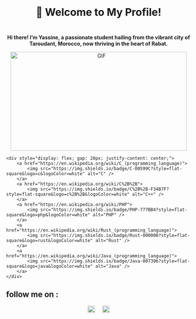 <div align="center" style="display: flex; flex-direction: column; justify-content: center; gap: 10px; margin-top: 20px;">
    <h1>🌟 Welcome to My Profile!</h1>
    <p><strong>Hi there! I’m Yassine, a passionate student hailing from the vibrant city of Taroudant, Morocco, now thriving in the heart of Rabat.</strong></p>
</div>



<div align="center" style="display: flex; justify-content: center; gap: 10px; flex-wrap: wrap;">
    <img src="https://media.giphy.com/media/MDJ9IbxxvDUQM/giphy.gif" width="480" height="269" alt="GIF" class="gif-landscape">
    
</div>

    <div style="display: flex; gap: 20px; justify-content: center;">
        <a href="https://en.wikipedia.org/wiki/C_(programming_language)">
            <img src="https://img.shields.io/badge/C-00599C?style=flat-square&logo=c&logoColor=white" alt="C" />
        </a>
        <a href="https://en.wikipedia.org/wiki/C%2B%2B">
            <img src="https://img.shields.io/badge/C%2B%2B-F34B7F?style=flat-square&logo=c%2B%2B&logoColor=white" alt="C++" />
        </a>
        <a href="https://en.wikipedia.org/wiki/PHP">
            <img src="https://img.shields.io/badge/PHP-777BB4?style=flat-square&logo=php&logoColor=white" alt="PHP" />
        </a>
        <a href="https://en.wikipedia.org/wiki/Rust_(programming_language)">
            <img src="https://img.shields.io/badge/Rust-000000?style=flat-square&logo=rust&logoColor=white" alt="Rust" />
        </a>
        <a href="https://en.wikipedia.org/wiki/Java_(programming_language)">
            <img src="https://img.shields.io/badge/Java-007396?style=flat-square&logo=java&logoColor=white" alt="Java" />
        </a>
    </div>

## follow me on :

<div align="center" style="display: flex; justify-content: center; gap: 20px; margin-top: 10px;">
    <a href="https://www.instagram.com/yassine.ajagrou" target="_blank">
        <img src="https://upload.wikimedia.org/wikipedia/commons/a/a5/Instagram_icon.png" alt="Instagram" width="20" height="20">
    </a>
    <a href="https://www.facebook.com/yassine.ajagrou.0" target="_blank">
        <img src="https://upload.wikimedia.org/wikipedia/commons/thumb/b/b8/2021_Facebook_icon.svg/512px-2021_Facebook_icon.svg.png?20220821121039" alt="Facebook" width="20" height="20">
    </a>
</div>

